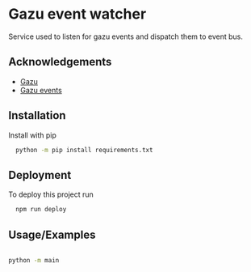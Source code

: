 
# Gazu event watcher

Service used to listen for gazu events and dispatch them to event bus.


## Acknowledgements

 - [Gazu](https://pypi.org/project/gazu/)
 - [Gazu events](https://gazu.cg-wire.com/events.html)


## Installation

Install with pip

```bash
  python -m pip install requirements.txt
```
    
## Deployment

To deploy this project run

```bash
  npm run deploy
```


## Usage/Examples

```bash

python -m main
```

